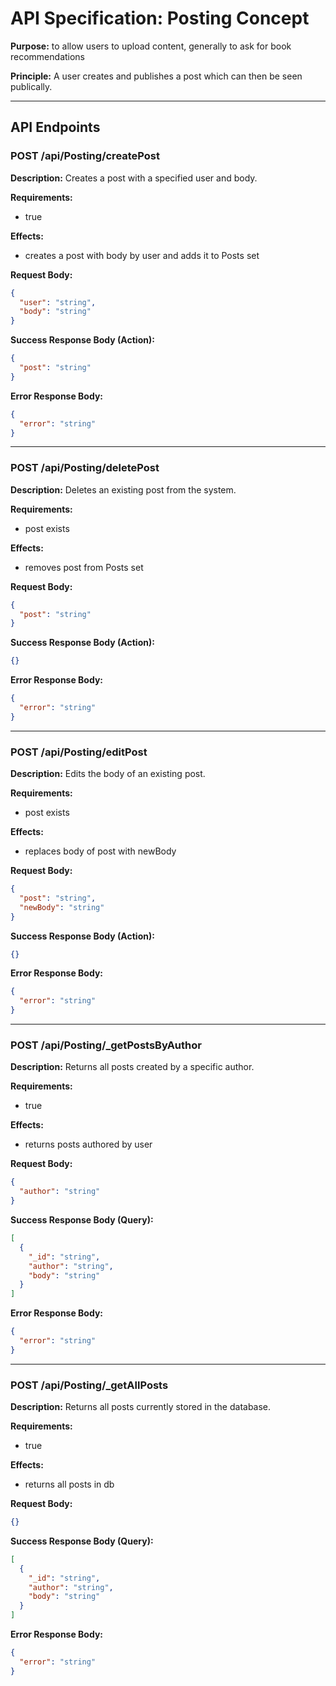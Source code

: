 
# API Specification: Posting Concept

**Purpose:** to allow users to upload content, generally to ask for book recommendations

**Principle:** A user creates and publishes a post which can then be seen publically.

---

## API Endpoints

### POST /api/Posting/createPost

**Description:** Creates a post with a specified user and body.

**Requirements:**
- true

**Effects:**
- creates a post with body by user and adds it to Posts set

**Request Body:**
```json
{
  "user": "string",
  "body": "string"
}
```

**Success Response Body (Action):**
```json
{
  "post": "string"
}
```

**Error Response Body:**
```json
{
  "error": "string"
}
```

---

### POST /api/Posting/deletePost

**Description:** Deletes an existing post from the system.

**Requirements:**
- post exists

**Effects:**
- removes post from Posts set

**Request Body:**
```json
{
  "post": "string"
}
```

**Success Response Body (Action):**
```json
{}
```

**Error Response Body:**
```json
{
  "error": "string"
}
```

---

### POST /api/Posting/editPost

**Description:** Edits the body of an existing post.

**Requirements:**
- post exists

**Effects:**
- replaces body of post with newBody

**Request Body:**
```json
{
  "post": "string",
  "newBody": "string"
}
```

**Success Response Body (Action):**
```json
{}
```

**Error Response Body:**
```json
{
  "error": "string"
}
```

---

### POST /api/Posting/_getPostsByAuthor

**Description:** Returns all posts created by a specific author.

**Requirements:**
- true

**Effects:**
- returns posts authored by user

**Request Body:**
```json
{
  "author": "string"
}
```

**Success Response Body (Query):**
```json
[
  {
    "_id": "string",
    "author": "string",
    "body": "string"
  }
]
```

**Error Response Body:**
```json
{
  "error": "string"
}
```

---

### POST /api/Posting/_getAllPosts

**Description:** Returns all posts currently stored in the database.

**Requirements:**
- true

**Effects:**
- returns all posts in db

**Request Body:**
```json
{}
```

**Success Response Body (Query):**
```json
[
  {
    "_id": "string",
    "author": "string",
    "body": "string"
  }
]
```

**Error Response Body:**
```json
{
  "error": "string"
}
```